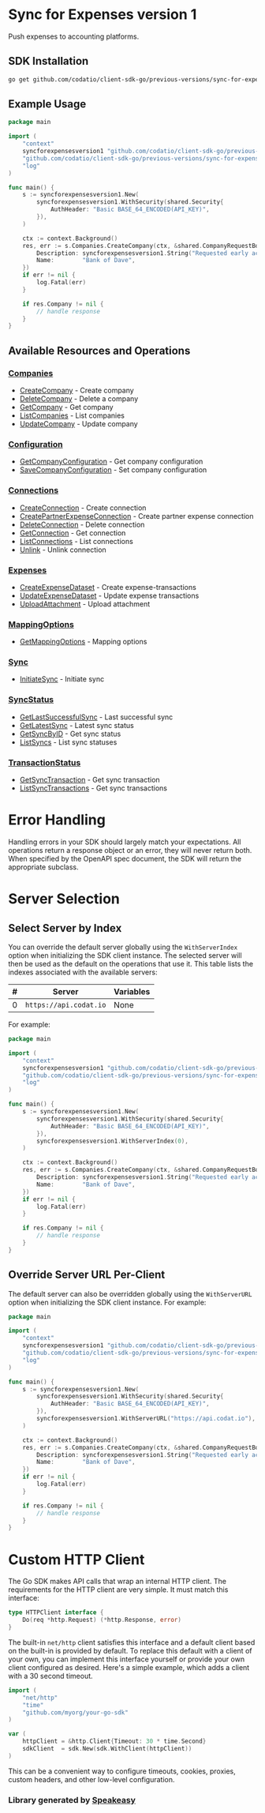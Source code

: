 # Sync for Expenses version 1

<!-- Start Codat Library Description -->
Push expenses to accounting platforms.
<!-- End Codat Library Description -->

<!-- Start SDK Installation -->
## SDK Installation

```bash
go get github.com/codatio/client-sdk-go/previous-versions/sync-for-expenses-version-1
```
<!-- End SDK Installation -->

## Example Usage
<!-- Start SDK Example Usage -->
```go
package main

import (
	"context"
	syncforexpensesversion1 "github.com/codatio/client-sdk-go/previous-versions/sync-for-expenses-version-1"
	"github.com/codatio/client-sdk-go/previous-versions/sync-for-expenses-version-1/pkg/models/shared"
	"log"
)

func main() {
	s := syncforexpensesversion1.New(
		syncforexpensesversion1.WithSecurity(shared.Security{
			AuthHeader: "Basic BASE_64_ENCODED(API_KEY)",
		}),
	)

	ctx := context.Background()
	res, err := s.Companies.CreateCompany(ctx, &shared.CompanyRequestBody{
		Description: syncforexpensesversion1.String("Requested early access to the new financing scheme."),
		Name:        "Bank of Dave",
	})
	if err != nil {
		log.Fatal(err)
	}

	if res.Company != nil {
		// handle response
	}
}

```
<!-- End SDK Example Usage -->

<!-- Start SDK Available Operations -->
## Available Resources and Operations


### [Companies](docs/sdks/companies/README.md)

* [CreateCompany](docs/sdks/companies/README.md#createcompany) - Create company
* [DeleteCompany](docs/sdks/companies/README.md#deletecompany) - Delete a company
* [GetCompany](docs/sdks/companies/README.md#getcompany) - Get company
* [ListCompanies](docs/sdks/companies/README.md#listcompanies) - List companies
* [UpdateCompany](docs/sdks/companies/README.md#updatecompany) - Update company

### [Configuration](docs/sdks/configuration/README.md)

* [GetCompanyConfiguration](docs/sdks/configuration/README.md#getcompanyconfiguration) - Get company configuration
* [SaveCompanyConfiguration](docs/sdks/configuration/README.md#savecompanyconfiguration) - Set company configuration

### [Connections](docs/sdks/connections/README.md)

* [CreateConnection](docs/sdks/connections/README.md#createconnection) - Create connection
* [CreatePartnerExpenseConnection](docs/sdks/connections/README.md#createpartnerexpenseconnection) - Create partner expense connection
* [DeleteConnection](docs/sdks/connections/README.md#deleteconnection) - Delete connection
* [GetConnection](docs/sdks/connections/README.md#getconnection) - Get connection
* [ListConnections](docs/sdks/connections/README.md#listconnections) - List connections
* [Unlink](docs/sdks/connections/README.md#unlink) - Unlink connection

### [Expenses](docs/sdks/expenses/README.md)

* [CreateExpenseDataset](docs/sdks/expenses/README.md#createexpensedataset) - Create expense-transactions
* [UpdateExpenseDataset](docs/sdks/expenses/README.md#updateexpensedataset) - Update expense transactions
* [UploadAttachment](docs/sdks/expenses/README.md#uploadattachment) - Upload attachment

### [MappingOptions](docs/sdks/mappingoptions/README.md)

* [GetMappingOptions](docs/sdks/mappingoptions/README.md#getmappingoptions) - Mapping options

### [Sync](docs/sdks/sync/README.md)

* [InitiateSync](docs/sdks/sync/README.md#initiatesync) - Initiate sync

### [SyncStatus](docs/sdks/syncstatus/README.md)

* [GetLastSuccessfulSync](docs/sdks/syncstatus/README.md#getlastsuccessfulsync) - Last successful sync
* [GetLatestSync](docs/sdks/syncstatus/README.md#getlatestsync) - Latest sync status
* [GetSyncByID](docs/sdks/syncstatus/README.md#getsyncbyid) - Get sync status
* [ListSyncs](docs/sdks/syncstatus/README.md#listsyncs) - List sync statuses

### [TransactionStatus](docs/sdks/transactionstatus/README.md)

* [GetSyncTransaction](docs/sdks/transactionstatus/README.md#getsynctransaction) - Get sync transaction
* [ListSyncTransactions](docs/sdks/transactionstatus/README.md#listsynctransactions) - Get sync transactions
<!-- End SDK Available Operations -->



<!-- Start Dev Containers -->

<!-- End Dev Containers -->



<!-- Start Go Types -->

<!-- End Go Types -->



<!-- Start Error Handling -->
# Error Handling

Handling errors in your SDK should largely match your expectations.  All operations return a response object or an error, they will never return both.  When specified by the OpenAPI spec document, the SDK will return the appropriate subclass.


<!-- End Error Handling -->



<!-- Start Server Selection -->
# Server Selection

## Select Server by Index

You can override the default server globally using the `WithServerIndex` option when initializing the SDK client instance. The selected server will then be used as the default on the operations that use it. This table lists the indexes associated with the available servers:

| # | Server | Variables |
| - | ------ | --------- |
| 0 | `https://api.codat.io` | None |

For example:


```go
package main

import (
	"context"
	syncforexpensesversion1 "github.com/codatio/client-sdk-go/previous-versions/sync-for-expenses-version-1"
	"github.com/codatio/client-sdk-go/previous-versions/sync-for-expenses-version-1/pkg/models/shared"
	"log"
)

func main() {
	s := syncforexpensesversion1.New(
		syncforexpensesversion1.WithSecurity(shared.Security{
			AuthHeader: "Basic BASE_64_ENCODED(API_KEY)",
		}),
		syncforexpensesversion1.WithServerIndex(0),
	)

	ctx := context.Background()
	res, err := s.Companies.CreateCompany(ctx, &shared.CompanyRequestBody{
		Description: syncforexpensesversion1.String("Requested early access to the new financing scheme."),
		Name:        "Bank of Dave",
	})
	if err != nil {
		log.Fatal(err)
	}

	if res.Company != nil {
		// handle response
	}
}

```


## Override Server URL Per-Client

The default server can also be overridden globally using the `WithServerURL` option when initializing the SDK client instance. For example:


```go
package main

import (
	"context"
	syncforexpensesversion1 "github.com/codatio/client-sdk-go/previous-versions/sync-for-expenses-version-1"
	"github.com/codatio/client-sdk-go/previous-versions/sync-for-expenses-version-1/pkg/models/shared"
	"log"
)

func main() {
	s := syncforexpensesversion1.New(
		syncforexpensesversion1.WithSecurity(shared.Security{
			AuthHeader: "Basic BASE_64_ENCODED(API_KEY)",
		}),
		syncforexpensesversion1.WithServerURL("https://api.codat.io"),
	)

	ctx := context.Background()
	res, err := s.Companies.CreateCompany(ctx, &shared.CompanyRequestBody{
		Description: syncforexpensesversion1.String("Requested early access to the new financing scheme."),
		Name:        "Bank of Dave",
	})
	if err != nil {
		log.Fatal(err)
	}

	if res.Company != nil {
		// handle response
	}
}

```
<!-- End Server Selection -->



<!-- Start Custom HTTP Client -->
# Custom HTTP Client

The Go SDK makes API calls that wrap an internal HTTP client. The requirements for the HTTP client are very simple. It must match this interface:

```go
type HTTPClient interface {
	Do(req *http.Request) (*http.Response, error)
}
```

The built-in `net/http` client satisfies this interface and a default client based on the built-in is provided by default. To replace this default with a client of your own, you can implement this interface yourself or provide your own client configured as desired. Here's a simple example, which adds a client with a 30 second timeout.

```go
import (
	"net/http"
	"time"
	"github.com/myorg/your-go-sdk"
)

var (
	httpClient = &http.Client{Timeout: 30 * time.Second}
	sdkClient  = sdk.New(sdk.WithClient(httpClient))
)
```

This can be a convenient way to configure timeouts, cookies, proxies, custom headers, and other low-level configuration.
<!-- End Custom HTTP Client -->

<!-- Placeholder for Future Speakeasy SDK Sections -->


### Library generated by [Speakeasy](https://docs.speakeasyapi.dev/docs/using-speakeasy/client-sdks)